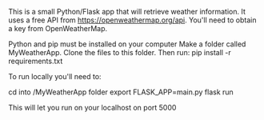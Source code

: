 This is a small Python/Flask app that will retrieve weather information.  It uses a free API from https://openweathermap.org/api. You'll need to obtain a key from OpenWeatherMap.

Python and pip must be installed on your computer
Make a folder called MyWeatherApp.
Clone the files to this folder.
Then run:  pip install -r requirements.txt

To run locally you'll need to:

cd into /MyWeatherApp folder
export FLASK_APP=main.py
flask run

This will let you run on your localhost on port 5000

